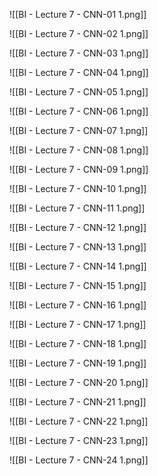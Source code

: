 ![[BI - Lecture 7 - CNN-01 1.png]]

![[BI - Lecture 7 - CNN-02 1.png]]

![[BI - Lecture 7 - CNN-03 1.png]]

![[BI - Lecture 7 - CNN-04 1.png]]

![[BI - Lecture 7 - CNN-05 1.png]]

![[BI - Lecture 7 - CNN-06 1.png]]

![[BI - Lecture 7 - CNN-07 1.png]]

![[BI - Lecture 7 - CNN-08 1.png]]

![[BI - Lecture 7 - CNN-09 1.png]]

![[BI - Lecture 7 - CNN-10 1.png]]

![[BI - Lecture 7 - CNN-11 1.png]]

![[BI - Lecture 7 - CNN-12 1.png]]

![[BI - Lecture 7 - CNN-13 1.png]]

![[BI - Lecture 7 - CNN-14 1.png]]

![[BI - Lecture 7 - CNN-15 1.png]]

![[BI - Lecture 7 - CNN-16 1.png]]

![[BI - Lecture 7 - CNN-17 1.png]]

![[BI - Lecture 7 - CNN-18 1.png]]

![[BI - Lecture 7 - CNN-19 1.png]]

![[BI - Lecture 7 - CNN-20 1.png]]

![[BI - Lecture 7 - CNN-21 1.png]]

![[BI - Lecture 7 - CNN-22 1.png]]

![[BI - Lecture 7 - CNN-23 1.png]]

![[BI - Lecture 7 - CNN-24 1.png]]
